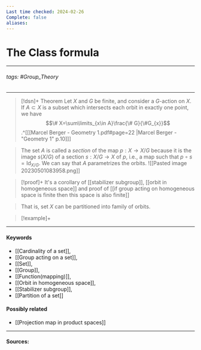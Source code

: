 ```yaml
---
Last time checked: 2024-02-26
Complete: false
aliases:
---
```

# The Class formula
***
###### tags: #Group_Theory 
***
>[!dsn]+ Theorem
>Let $X$ and $G$ be finite, and consider a $G$-action on $X$. If $A\subset X$ is a subset which intersects each orbit in exactly one point, we have
>$$\# X=\sum\limits_{x\in A}\frac{\# G}{\#G_{x}}$$
>.^[[[Marcel Berger - Geometry 1.pdf#page=22 |Marcel Berger - "Geometry 1" p.10]]]

>The set $A$ is called a *section* of the map $p:X\to X/G$ because it is the image $s(X/G)$ of a section $s:X/G\to X$ of $p$, i.e., a map such that $p\circ s=\text{Id}_{X/G}$. We can say that $A$ parametrizes the orbits.
>![[Pasted image 20230501083958.png]]

>[!proof]+
>It's a corollary of [[stabilizer subgroup]], [[orbit in homogeneous space]] and proof of [[if group acting on homogeneous space is finite then this space is also finite]]

>That is, set $X$ can be partitioned into family of orbits. 


>[!example]+ 
>
***
#### Keywords
- [[Cardinality of a set]],
- [[Group acting on a set]],
- [[Set]],
- [[Group]],
- [[Function(mapping)]],
- [[Orbit in homogeneous space]],
- [[Stabilizer subgroup]],
- [[Partition of a set]]
#### Possibly related
- [[Projection map in product spaces]]
***
#### Sources: